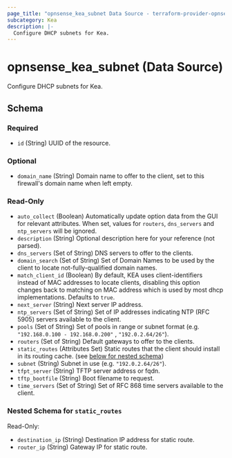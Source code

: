 ```yaml
---
page_title: "opnsense_kea_subnet Data Source - terraform-provider-opnsense"
subcategory: Kea
description: |-
  Configure DHCP subnets for Kea.
---
```


# opnsense_kea_subnet (Data Source)

Configure DHCP subnets for Kea.

<!-- schema generated by tfplugindocs -->
## Schema

### Required

- `id` (String) UUID of the resource.

### Optional

- `domain_name` (String) Domain name to offer to the client, set to this firewall's domain name when left empty.

### Read-Only

- `auto_collect` (Boolean) Automatically update option data from the GUI for relevant attributes. When set, values for `routers`, `dns_servers` and `ntp_servers` will be ignored.
- `description` (String) Optional description here for your reference (not parsed).
- `dns_servers` (Set of String) DNS servers to offer to the clients.
- `domain_search` (Set of String) Set of Domain Names to be used by the client to locate not-fully-qualified domain names.
- `match_client_id` (Boolean) By default, KEA uses client-identifiers instead of MAC addresses to locate clients, disabling this option changes back to matching on MAC address which is used by most dhcp implementations. Defaults to `true`.
- `next_server` (String) Next server IP address.
- `ntp_servers` (Set of String) Set of IP addresses indicating NTP (RFC 5905) servers available to the client.
- `pools` (Set of String) Set of pools in range or subnet format (e.g. `"192.168.0.100 - 192.168.0.200"` , `"192.0.2.64/26"`).
- `routers` (Set of String) Default gateways to offer to the clients.
- `static_routes` (Attributes Set) Static routes that the client should install in its routing cache. (see [below for nested schema](#nestedatt--static_routes))
- `subnet` (String) Subnet in use (e.g. `"192.0.2.64/26"`).
- `tfpt_server` (String) TFTP server address or fqdn.
- `tftp_bootfile` (String) Boot filename to request.
- `time_servers` (Set of String) Set of RFC 868 time servers available to the client.

<a id="nestedatt--static_routes"></a>
### Nested Schema for `static_routes`

Read-Only:

- `destination_ip` (String) Destination IP address for static route.
- `router_ip` (String) Gateway IP for static route.

